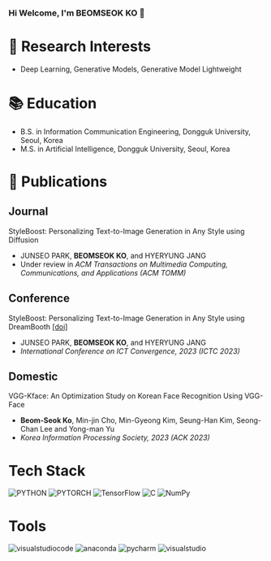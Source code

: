 ### Hi Welcome, I'm BEOMSEOK KO 👋

# :mag_right: Research Interests
- Deep Learning, Generative Models, Generative Model Lightweight

# :books: Education
- B.S. in Information Communication Engineering, Dongguk University, Seoul, Korea
- M.S. in Artificial Intelligence, Dongguk University, Seoul, Korea

# :memo: Publications

## Journal
StyleBoost: Personalizing Text-to-Image Generation in Any Style using Diffusion
- JUNSEO PARK, **BEOMSEOK KO**, and HYERYUNG JANG
- Under review in *ACM Transactions on Multimedia Computing, Communications, and Applications (ACM TOMM)*

## Conference
StyleBoost: Personalizing Text-to-Image Generation in Any Style using DreamBooth [[doi]](https://ieeexplore.ieee.org/document/10392676)
- JUNSEO PARK, **BEOMSEOK KO**, and HYERYUNG JANG
- *International Conference on ICT Convergence, 2023 (ICTC 2023)*

## Domestic

VGG-Kface: An Optimization Study on Korean Face Recognition Using VGG-Face
- **Beom-Seok Ko**, Min-jin Cho, Min-Gyeong Kim, Seung-Han Kim, Seong-Chan Lee and Yong-man Yu
- *Korea Information Processing Society, 2023 (ACK 2023)*

# Tech Stack
<img alt="PYTHON" src="https://img.shields.io/badge/python-3776AB.svg?style=flat-square&logo=PYTHON&logoColor=white"/> <img alt="PYTORCH" src="https://img.shields.io/badge/pytorch-EE4C2C.svg?style=flat-square&logo=PyTorch&logoColor=white"/>  <img alt="TensorFlow" src="https://img.shields.io/badge/TensorFlow-FF6F00.svg?style=flat-square&logo=TensorFlow&logoColor=white"/> <img alt="C" src="https://img.shields.io/badge/C-A8B9CC.svg?style=flat-square&logo=C&logoColor=white"/> <img alt="NumPy" src="https://img.shields.io/badge/NumPy-013243.svg?style=flat-square&logo=NumPy&logoColor=white"/> 
# Tools
<img alt="visualstudiocode" src="https://img.shields.io/badge/visualstudiocode-007ACC.svg?style=flat-square&logo=visualstudiocode&logoColor=white"/> <img alt="anaconda" src="https://img.shields.io/badge/anaconda-44A833.svg?style=flat-square&logo=anaconda&logoColor=white"/> <img alt="pycharm" src="https://img.shields.io/badge/pycharm-000000.svg?style=flat-square&logo=pycharm&logoColor=white"/> <img alt="visualstudio" src="https://img.shields.io/badge/visualstudio-5C2D91.svg?style=flat-square&logo=visualstudio&logoColor=white"/>

<!--
**matrix215/matrix215** is a ✨ _special_ ✨ repository because its `README.md` (this file) appears on your GitHub profile.

Here are some ideas to get you started:

- 🔭 I’m currently working on ...
- 🌱 I’m currently learning ...
- 👯 I’m looking to collaborate on ...
- 🤔 I’m looking for help with ...
- 💬 Ask me about ...
- 📫 How to reach me: ...
- 😄 Pronouns: ...
- ⚡ Fun fact: ...
-->
